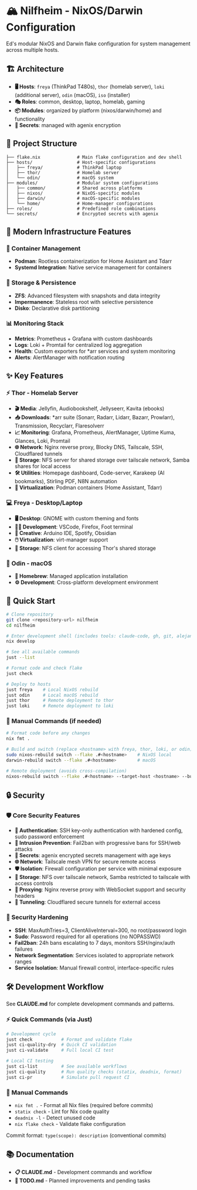 # 🏔️ Nilfheim - NixOS/Darwin Configuration

Ed's modular NixOS and Darwin flake configuration for system management across multiple hosts.

## 🏗️ Architecture

- **🖥️ Hosts**: `freya` (ThinkPad T480s), `thor` (homelab server), `loki` (additional server), `odin` (macOS), `iso` (installer)
- **🎭 Roles**: common, desktop, laptop, homelab, gaming
- **📦 Modules**: organized by platform (nixos/darwin/home) and functionality
- **🔐 Secrets**: managed with agenix encryption

## 📁 Project Structure

```
├── flake.nix              # Main flake configuration and dev shell
├── hosts/                 # Host-specific configurations
│   ├── freya/             # ThinkPad laptop
│   ├── thor/              # Homelab server
│   └── odin/              # macOS system
├── modules/               # Modular system configurations
│   ├── common/            # Shared across platforms
│   ├── nixos/             # NixOS-specific modules
│   ├── darwin/            # macOS-specific modules
│   └── home/              # Home-manager configurations
├── roles/                 # Predefined role combinations
└── secrets/               # Encrypted secrets with agenix
```

## 🚀 Modern Infrastructure Features

### 🐳 Container Management
- **Podman**: Rootless containerization for Home Assistant and Tdarr
- **Systemd Integration**: Native service management for containers

### 💾 Storage & Persistence
- **ZFS**: Advanced filesystem with snapshots and data integrity
- **Impermanence**: Stateless root with selective persistence
- **Disko**: Declarative disk partitioning

### 📊 Monitoring Stack
- **Metrics**: Prometheus + Grafana with custom dashboards
- **Logs**: Loki + Promtail for centralized log aggregation
- **Health**: Custom exporters for *arr services and system monitoring
- **Alerts**: AlertManager with notification routing

## ✨ Key Features

### ⚡ Thor - Homelab Server
- **🎬 Media**: Jellyfin, Audiobookshelf, Jellyseerr, Kavita (ebooks)
- **📥 Downloads**: *arr suite (Sonarr, Radarr, Lidarr, Bazarr, Prowlarr), Transmission, Recyclarr, Flaresolverr
- **📈 Monitoring**: Grafana, Prometheus, AlertManager, Uptime Kuma, Glances, Loki, Promtail
- **🌐 Network**: Nginx reverse proxy, Blocky DNS, Tailscale, SSH, Cloudflared tunnels
- **💾 Storage**: NFS server for shared storage over tailscale network, Samba shares for local access
- **🛠️ Utilities**: Homepage dashboard, Code-server, Karakeep (AI bookmarks), Stirling PDF, N8N automation
- **🐳 Virtualization**: Podman containers (Home Assistant, Tdarr)

### 💻 Freya - Desktop/Laptop
- **🖥️ Desktop**: GNOME with custom theming and fonts
- **👨‍💻 Development**: VSCode, Firefox, Foot terminal
- **🎨 Creative**: Arduino IDE, Spotify, Obsidian
- **🖱️ Virtualization**: virt-manager support
- **💾 Storage**: NFS client for accessing Thor's shared storage

### 🍎 Odin - macOS
- **🍺 Homebrew**: Managed application installation
- **⚙️ Development**: Cross-platform development environment

## 🚀 Quick Start

```bash
# Clone repository
git clone <repository-url> nilfheim
cd nilfheim

# Enter development shell (includes tools: claude-code, gh, git, alejandra, just)
nix develop

# See all available commands
just --list

# Format code and check flake
just check

# Deploy to hosts
just freya    # Local NixOS rebuild
just odin     # Local macOS rebuild  
just thor     # Remote deployment to thor
just loki     # Remote deployment to loki
```

### 🔧 Manual Commands (if needed)
```bash
# Format code before any changes
nix fmt .

# Build and switch (replace <hostname> with freya, thor, loki, or odin)
sudo nixos-rebuild switch --flake .#<hostname>    # NixOS local
darwin-rebuild switch --flake .#<hostname>        # macOS

# Remote deployment (avoids cross-compilation)
nixos-rebuild switch --flake .#<hostname> --target-host <hostname> --build-host <hostname> --sudo
```

## 🔒 Security

### 🛡️ Core Security Features
- **🔑 Authentication**: SSH key-only authentication with hardened config, sudo password enforcement
- **🚨 Intrusion Prevention**: Fail2ban with progressive bans for SSH/web attacks
- **🔐 Secrets**: agenix encrypted secrets management with age keys
- **🌐 Network**: Tailscale mesh VPN for secure remote access
- **🛡️ Isolation**: Firewall configuration per service with minimal exposure
- **💾 Storage**: NFS over tailscale network, Samba restricted to tailscale with access controls
- **🔀 Proxying**: Nginx reverse proxy with WebSocket support and security headers
- **🌉 Tunneling**: Cloudflared secure tunnels for external access

### 🔐 Security Hardening
- **SSH**: MaxAuthTries=3, ClientAliveInterval=300, no root/password login
- **Sudo**: Password required for all operations (no NOPASSWD)
- **Fail2ban**: 24h bans escalating to 7 days, monitors SSH/nginx/auth failures
- **Network Segmentation**: Services isolated to appropriate network ranges
- **Service Isolation**: Manual firewall control, interface-specific rules

## 🛠️ Development Workflow

See **CLAUDE.md** for complete development commands and patterns.

### ⚡ Quick Commands (via Just)
```bash
# Development cycle
just check           # Format and validate flake
just ci-quality-dry  # Quick CI validation
just ci-validate     # Full local CI test

# Local CI testing
just ci-list         # See available workflows
just ci-quality      # Run quality checks (statix, deadnix, format)
just ci-pr           # Simulate pull request CI
```

### 🔧 Manual Commands
- `nix fmt .` - Format all Nix files (required before commits)
- `statix check` - Lint for Nix code quality
- `deadnix -l` - Detect unused code
- `nix flake check` - Validate flake configuration

Commit format: `type(scope): description` (conventional commits)

## 📚 Documentation

- **📋 CLAUDE.md** - Development commands and workflow
- **📝 TODO.md** - Planned improvements and pending tasks